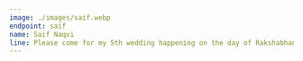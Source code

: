 ```yaml
---
image: ./images/saif.webp
endpoint: saif
name: Saif Naqvi
line: Please come for my 5th wedding happening on the day of Rakshabhandan
---
```

